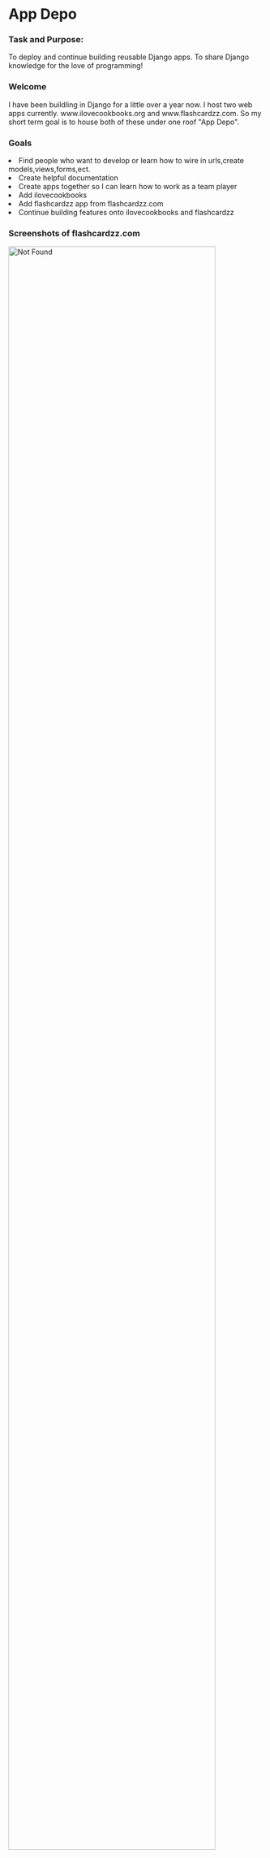 <h1>App Depo</h1>

<h3>Task and Purpose:</h3><p1>To deploy and continue building reusable Django apps. To share Django knowledge for the love of programming!</p1>

<h3>Welcome</h3><p1>I have been buildling in Django for a little over a year now. I host two web apps currently. www.ilovecookbooks.org and www.flashcardzz.com. So my short term goal is to house both of these under one roof "App Depo".</p1>

<h3>Goals</h3>
<li>Find people who want to develop or learn how to wire in urls,create models,views,forms,ect.</li>
<li>Create helpful documentation</li>
<li>Create apps together so I can learn how to work as a team player</li>
<li>Add ilovecookbooks</li>
<li>Add flashcardzz app from flashcardzz.com</li>
<li>Continue building features onto ilovecookbooks and flashcardzz</li>

<h3>Screenshots of flashcardzz.com</h3>
<img src="https://github.com/BuzzerrdBaait/App_Depo/assets/108156235/2b385c91-a100-49a5-8f79-7018eda095c9" alt="Not Found" width=90%>
<img src="https://github.com/BuzzerrdBaait/App_Depo/assets/108156235/217f6619-64fc-414c-ae9a-bc7cb085f697" alt="Not Found" width=90%>
<img src="https://github.com/BuzzerrdBaait/App_Depo/assets/108156235/d0d1ecf0-e3ee-4815-9e11-1f0773d3482b" alt="Not Found" width=90%>
<h3>Screenshots of ilovecookbooks</h3>
<img src="https://github.com/BuzzerrdBaait/App_Depo/assets/108156235/18b3a022-6c34-456f-8943-e8c13e66ca55" alt="Not Found" width=90%>
<img src="https://github.com/BuzzerrdBaait/App_Depo/assets/108156235/c6473dcc-4f8a-46c7-bc79-35d7c5bda271" alt="Not Found" width=90%>
<img src="https://github.com/BuzzerrdBaait/App_Depo/assets/108156235/4d807850-1383-40a7-b11b-9de3e75932bc" alt="Not Found" width=90%>

<h1>Getting started</h1>

<h3>What you will need</h3>
  <li>pip installed. Newer versions of python come with it. </li>
  <li>git hub CLI installed: <a href="https://www.codecademy.com/article/the-github-cli-command-line-interface">Geeks for Geeks</a></li>
  <li>python</li>
  <li>mysql workbench or choose your own database</li>
<br></br>
<h3>Installation can be summed up like this</h3>
<li>1. First thing, create your virtual environment</li>
<li>2. cd into your virtual environment's scripts folder and activate 'activate.bat.</li>
<li>3. Clone the repository</li>
<li>4. cd into the new app and install requirements.txt<li>
<li>5. Create your secret key. Store it in the system environment variables</li>
<li>6. Open 'cmd' line and migrate</li>
<li>7. Run py manage.py runserver</li>


<h1>By the steps..:</h1>

<br></br>
<p1>_.-._.-._.-._.-._.-._.-._.-._.-._.-._.-._.-._.-._.-._.-._.-._.-._.-._.-._.-._.-._.-._.-._.-._.-._.-._.-._.-._.-._.-._.-._.-._.-._.-._.-._.-._.-._.-._.-.</p1>
<br></br>

<p1> 1. First thing, create your virtual environment</p1>
<br></br>
<p2>Open cmd line and cd into the directory you would like to store your virtual environment</p2>

```sh
cd desktop
```
<p2>Create your virtual environment, this takes a few seconds.</p2>

```sh
python -m venv App_Depo
```

<p2>this creates your folder that looks like this</p2>

<img src="https://github.com/BuzzerrdBaait/App_Depo/assets/108156235/4e1a70bd-4dd0-499e-9a18-2c62c8e9021b" alt="not found" width=65%>



<br></br>
<p1>_.-._.-._.-._.-._.-._.-._.-._.-._.-._.-._.-._.-._.-._.-._.-._.-._.-._.-._.-._.-._.-._.-._.-._.-._.-._.-._.-._.-._.-._.-._.-._.-._.-._.-._.-._.-._.-._.-.</p1>

<p1> 2. cd into your virtual environment's scripts folder and activate 'activate.bat.</p1>


```sh
cd App_Depo
```

```sh
cd scripts
```
<p2> Then activate your virtual environment</p2>

| cmd line  |powershell.ps1| 
|-----------|--------------|
| activate.bat|./activate.bat|

```sh
activate.bat
```



<br></br>
<p1>_.-._.-._.-._.-._.-._.-._.-._.-._.-._.-._.-._.-._.-._.-._.-._.-._.-._.-._.-._.-._.-._.-._.-._.-._.-._.-._.-._.-._.-._.-._.-._.-._.-._.-._.-._.-._.-._.-.</p1>
<p1>_.-._.-._.-._.-._.-._.-._.-._.-._.-._.-._.-._.-._.-._.-._.-._.-._.-._.-._.-._.-._.-._.-._.-._.-._.-._.-._.-._.-._.-._.-._.-._.-._.-._.-._.-._.-._.-._.-.</p1>
<br></br>

<p1>3. Clone the repository</p1>


```sh
git clone https://github.com/BuzzerrdBaait/App_Depo/
```


<br></br>
<p1>_.-._.-._.-._.-._.-._.-._.-._.-._.-._.-._.-._.-._.-._.-._.-._.-._.-._.-._.-._.-._.-._.-._.-._.-._.-._.-._.-._.-._.-._.-._.-._.-._.-._.-._.-._.-._.-._.-.</p1>
<p1>_.-._.-._.-._.-._.-._.-._.-._.-._.-._.-._.-._.-._.-._.-._.-._.-._.-._.-._.-._.-._.-._.-._.-._.-._.-._.-._.-._.-._.-._.-._.-._.-._.-._.-._.-._.-._.-._.-.</p1>
<br></br>

<p1>4. cd into the new app and install requirements.txt<p1>



<br></br>
<p1>_.-._.-._.-._.-._.-._.-._.-._.-._.-._.-._.-._.-._.-._.-._.-._.-._.-._.-._.-._.-._.-._.-._.-._.-._.-._.-._.-._.-._.-._.-._.-._.-._.-._.-._.-._.-._.-._.-.</p1>
<p1>_.-._.-._.-._.-._.-._.-._.-._.-._.-._.-._.-._.-._.-._.-._.-._.-._.-._.-._.-._.-._.-._.-._.-._.-._.-._.-._.-._.-._.-._.-._.-._.-._.-._.-._.-._.-._.-._.-.</p1>
<br></br>



```sh
cd App_Depo
```


```sh
pip install -r requirements.txt
```

<br></br>
<p1>_.-._.-._.-._.-._.-._.-._.-._.-._.-._.-._.-._.-._.-._.-._.-._.-._.-._.-._.-._.-._.-._.-._.-._.-._.-._.-._.-._.-._.-._.-._.-._.-._.-._.-._.-._.-._.-._.-.</p1>
<p1>_.-._.-._.-._.-._.-._.-._.-._.-._.-._.-._.-._.-._.-._.-._.-._.-._.-._.-._.-._.-._.-._.-._.-._.-._.-._.-._.-._.-._.-._.-._.-._.-._.-._.-._.-._.-._.-._.-.</p1>
<br></br>

<p1>5. Create your secret key. Store it in the system environment variables</p1>

<p2>Open the system search and type "Edit system environment variables"</p2>

<br></br>
<img src="https://github.com/BuzzerrdBaait/App_Depo/assets/108156235/fe64c3cc-4dd6-444b-b5fb-02712bdfb2d3)" alt="Not found"> 

<p2>Click 'Environment Variables'</p2>

<img src="https://github.com/BuzzerrdBaait/App_Depo/assets/108156235/cba593bd-7bf3-40ea-9c0a-06535e1cc33a" alt="Not found">

<p2>click 'New'</p2>

<img src="https://github.com/BuzzerrdBaait/App_Depo/assets/108156235/e09d55fe-315a-43e9-b42b-f8a5a4087677" alt="Not found">

<p2>Create your new variable like this.</p2>

<p3> DJANGO_SECRET can be any random string, just make sure it is like 20 characters long for good practices. <p3>

<img src="https://github.com/BuzzerrdBaait/App_Depo/assets/108156235/c4636ed2-276e-4de3-8c23-e8cb97578373" alt="not found">

<p2>Press 'Ok' to save the new variable</p2>

<img src="https://github.com/BuzzerrdBaait/App_Depo/assets/108156235/3bc96557-a53b-42ef-971f-cd1d87cfc3c5" alt="not found">

<br></br>
<p1>_.-._.-._.-._.-._.-._.-._.-._.-._.-._.-._.-._.-._.-._.-._.-._.-._.-._.-._.-._.-._.-._.-._.-._.-._.-._.-._.-._.-._.-._.-._.-._.-._.-._.-._.-._.-._.-._.-.</p1>
<p1>_.-._.-._.-._.-._.-._.-._.-._.-._.-._.-._.-._.-._.-._.-._.-._.-._.-._.-._.-._.-._.-._.-._.-._.-._.-._.-._.-._.-._.-._.-._.-._.-._.-._.-._.-._.-._.-._.-.</p1>
<br></br>


<p1>6. Open 'cmd' line and migrate</p1>

<p2>if you are not in the directory containing manage.py, cd into your project's root directory</p2>


```sh
py manage.py migrate
```


<br></br>
<p1>_.-._.-._.-._.-._.-._.-._.-._.-._.-._.-._.-._.-._.-._.-._.-._.-._.-._.-._.-._.-._.-._.-._.-._.-._.-._.-._.-._.-._.-._.-._.-._.-._.-._.-._.-._.-._.-._.-.</p1>
<p1>_.-._.-._.-._.-._.-._.-._.-._.-._.-._.-._.-._.-._.-._.-._.-._.-._.-._.-._.-._.-._.-._.-._.-._.-._.-._.-._.-._.-._.-._.-._.-._.-._.-._.-._.-._.-._.-._.-.</p1>
<br></br>



<p1>7. You should be ready to runserver now</p1>

```sh
py manage.py runserver
```

<p2> hold ctrl + left click the ip adress here </p2>

<img src="https://github.com/BuzzerrdBaait/App_Depo/assets/108156235/3ffa5b38-c73b-4980-ad3b-e4e62b08f743" alt="not found" alt="not found">


<p2>This should open up a rather bare home page</p2>

<img src="https://github.com/BuzzerrdBaait/App_Depo/assets/108156235/b5b70220-e499-4741-ae29-e72da65fc4e2" alt="Not found">


<h1>Wooooohoooooo!</h1>
<p1>You are now running the app with an SQLite Database.</p1>
<p2>It is important to set up you database to maintain persistance amongst multiple sessions</p2>

<p1>I will be adding more documentation to help users get comfortable with the layout</p1>
<h1>Thanks for reading!!!</h1>


























